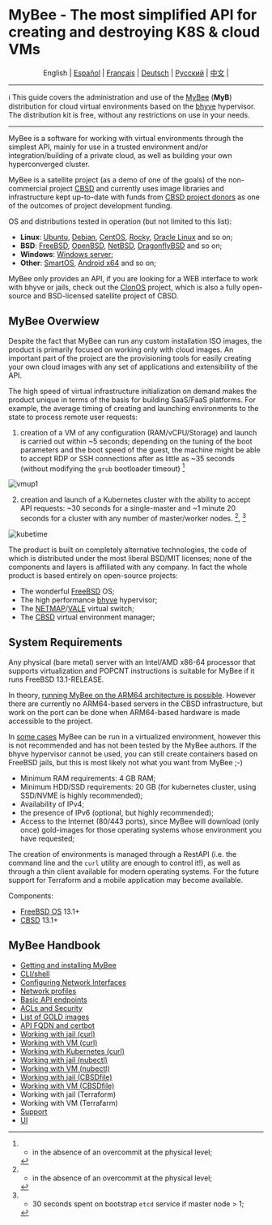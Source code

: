 # MyBee - The most simplified API for creating and destroying K8S & cloud VMs

<p align="center">
  <span>English</span> |
  <a href="/README.es.md">Español</a> |
  <a href="/README.fr.md">Français</a> |
  <a href="/README.de.md">Deutsch</a> |
  <a href="/README.ru.md">Русский</a> |
  <a href="/README.ch.md">中文</a> |
</p>

---

:information_source: This guide covers the administration and use of the [MyBee](https://myb.convectix.com) (**MyB**) distribution for cloud virtual environments based on the [bhyve](https://en.wikipedia.org/wiki/Bhyve) hypervisor. The distribution kit is free, without any restrictions on use in your needs.

---

MyBee is a software for working with virtual environments through the simplest API, mainly for use in a trusted environment and/or integration/building of a private cloud, as well as building your own hyperconverged cluster.

MyBee is a satellite project (as a demo of one of the goals) of the non-commercial project [CBSD](https://cbsd.io) and currently uses image libraries and infrastructure kept up-to-date with funds from [CBSD project donors](https://www.patreon.com/clonos) as one of the outcomes of project development funding.

OS and distributions tested in operation (but not limited to this list):

- **Linux**: [Ubuntu](https://ubuntu.com/), [Debian](https://www.debian.org/), [CentOS](https://www.centos.org/), [Rocky](https://rockylinux.org/), [Oracle Linux](https://www.oracle.com/linux/) and so on;
- **BSD**: [FreeBSD](https://www.freebsd.org/), [OpenBSD](https://www.openbsd.org), [NetBSD](https://netbsd.org), [DragonflyBSD](https://dragonflybsd.org) and so on;
- **Windows**: [Windows server](https://www.microsoft.com/en-us/windows-server);
- **Other**: [SmartOS](https://www.joyent.com/smartos), [Android x64](https://www.android-x86.org/) and so on;

MyBee only provides an API, if you are looking for a WEB interface to work with bhyve or jails, check out the [ClonOS](https://clonos.convectix.com/) project, which is also a fully open-source and BSD-licensed satellite project of CBSD.

## MyBee Overwiew

Despite the fact that MyBee can run any custom installation ISO images, the product is primarily focused on working only with cloud images. An important part of the project are the provisioning tools for easily creating your own cloud images with any set of applications and extensibility of the API.

The high speed of virtual infrastructure initialization on demand makes the product unique in terms of the basis for building SaaS/FaaS platforms. For example, the average timing of creating and launching environments to the state to process remote user requests:

1) creation of a VM of any configuration (RAM/vCPU/Storage) and launch is carried out within ~5 seconds; depending on the tuning of the boot parameters and the boot speed of the guest, the machine might be able to accept RDP or SSH connections after as little as ~35 seconds (without modifying the `grub` bootloader timeout) [^1]

![vmup1](https://user-images.githubusercontent.com/926409/165381489-f7a83818-ef09-4d3c-8044-8f91bab488bb.png)

2) creation and launch of a Kubernetes cluster with the ability to accept API requests: ~30 seconds for a single-master and ~1 minute 20 seconds for a cluster with any number of master/worker nodes. [^1], [^2]

[^1]: - in the absence of an overcommit at the physical level;
[^2]: - 30 seconds spent on bootstrap `etcd` service if master node > 1;

![kubetime](https://user-images.githubusercontent.com/926409/165322452-96f740bb-d7af-4970-affc-056432a17c46.png)

The product is built on completely alternative technologies, the code of which is distributed under the most liberal BSD/MIT licenses; none of the components and layers is affiliated with any company. In fact the whole product is based entirely on open-source projects:

- The wonderful [FreeBSD](https://www.freebsd.org) OS;
- The high performance [bhyve](https://en.wikipedia.org/wiki/Bhyve) hypervisor;
- The [NETMAP](https://man.freebsd.org/netmap/4)/[VALE](https://man.freebsd.org/vale/4) virtual switch;
- The [CBSD](https://cbsd.io) virtual environment manager;

## System Requirements

Any physical (bare metal) server with an Intel/AMD x86-64 processor that supports virtualization and POPCNT instructions is suitable for MyBee if it runs FreeBSD 13.1-RELEASE.

In theory, [running MyBee on the ARM64 architecture is possible](https://github.com/freebsd-upb/freebsd-src/tree/projects/bhyvearm64). However there are currently no ARM64-based servers in the CBSD infrastructure, but work on the port can be done when ARM64-based hardware is made accessible to the project.

In [some cases](https://wiki.freebsd.org/bhyve#Q:_Can_I_run_multiple_bhyve_hosts_under_VMware_nested_VT-x_EPT.3F) MyBee can be run in a virtualized environment, however this is not recommended and has not been tested by the MyBee authors. If the bhyve hypervisor cannot be used, you can still create containers based on FreeBSD jails, but this is most likely not what you want from MyBee ;-)

* Minimum RAM requirements: 4 GB RAM;
* Minimum HDD/SSD requirements: 20 GB (for kubernetes cluster, using SSD/NVME is highly recommended);
* Availability of IPv4;
* the presence of IPv6 (optional, but highly recommended);
* Access to the Internet (80/443 ports), since MyBee will download (only once) gold-images for those operating systems whose environment you have requested;

The creation of environments is managed through a RestAPI (i.e. the command line and the `curl` utility are enough to control it!), as well as through a thin client available for modern operating systems. For the future support for Terraform and a mobile application may become available.

Components:

* [FreeBSD OS](https://www.freebsd.org) 13.1+
* [CBSD](https://cbsd.io) 13.1+

## MyBee Handbook

* [Getting and installing MyBee](en/get-myb.md)
* [CLI/shell](en/shell.md)
* [Configuring Network Interfaces](en/network.md)
* [Network profiles](en/netprofile.md)
* [Basic API endpoints](en/api.md)
* [ACLs and Security](en/acl.md)
* [List of GOLD images](en/images.md)
* [API FQDN and certbot](en/api_fqdn_certbot.md)
* [Working with jail (curl)](en/jail_curl.md)
* [Working with VM (curl)](en/bhyve_curl.md)
* [Working with Kubernetes (curl)](en/k8s_curl.md)
* [Working with jail (nubectl)](en/jail_nubectl.md)
* [Working with VM (nubectl)](en/bhyve_nubectl.md)
* [Working with jail (CBSDfile)](en/jail_cbsdfile.md)
* [Working with VM (CBSDfile)](en/bhyve_cbsdfile.md)
* Working with jail (Terraform)
* Working with VM (Terrafarm)
* [Support](en/support.md)
* [UI](en/ui.md)
